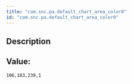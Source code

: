 ```yaml
---
title: "com.snc.pa.default_chart_area_color0"
id: "com.snc.pa.default_chart_area_color0"
---
```

## Description



## Value: 
```
106,183,239,1
```
